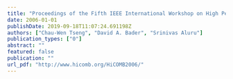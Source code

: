 ```yaml
---
title: "Proceedings of the Fifth IEEE International Workshop on High Performance Computational Biology (HiCOMB 2006), Rhodes Island, Greece, April 2006."
date: 2006-01-01
publishDate: 2019-09-18T11:07:24.691198Z
authors: ["Chau-Wen Tseng", "David A. Bader", "Srinivas Aluru"]
publication_types: ["0"]
abstract: ""
featured: false
publication: ""
url_pdf: "http://www.hicomb.org/HiCOMB2006/"
---
```


